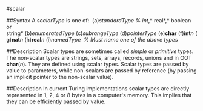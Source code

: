 
#scalar

##Syntax
A *scalarType* is one of:
 (a)*standardType* *% int*,* real*,* boolean or string* (b)*enumeratedType* (c)*subrangeType* (d)*pointerType* (e)**char** (f)**int***n* (g)**nat***n* (h)**real***n* (i)*namedType*  *% Must name one of the above types*

##Description
Scalar types are sometimes called *simple* or *primitive* types. The non-scalar types are strings, sets, arrays, records, unions and in OOT **char**(*n*). They are defined using scalar types. Scalar types are passed by value to parameters, while non-scalars are passed by reference (by passing an implicit pointer to the non-scalar value).

##Description
In current Turing implementations scalar types are directly represented in 1, 2, 4 or 8 bytes in a computer's memory. This implies that they can be efficiently passed by value.
